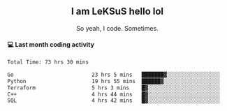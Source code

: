 <h2 align="center">I am LeKSuS hello lol</h2>
<p align="center">So yeah, I code. Sometimes.</p>

#### :computer: Last month coding activity
<!--START_SECTION:waka-->

```txt
Total Time: 73 hrs 30 mins

Go                         23 hrs 5 mins   ███████▓░░░░░░░░░░░░░░░░░   30.18 %
Python                     19 hrs 55 mins  ██████▓░░░░░░░░░░░░░░░░░░   26.04 %
Terraform                  5 hrs 3 mins    █▓░░░░░░░░░░░░░░░░░░░░░░░   06.62 %
C++                        4 hrs 44 mins   █▓░░░░░░░░░░░░░░░░░░░░░░░   06.20 %
SQL                        4 hrs 42 mins   █▓░░░░░░░░░░░░░░░░░░░░░░░   06.15 %
```

<!--END_SECTION:waka-->
